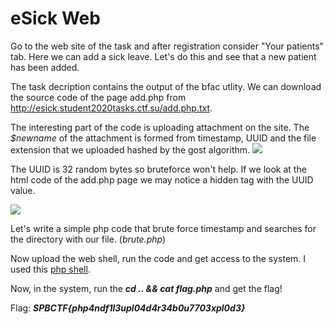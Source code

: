 # **eSick** Web

Go to the web site of the task and after registration consider "Your patients" tab. Here we can add a sick leave. Let's do this and see that a new patient has been added. 

The task decription contains the output of the bfac utlity. We can download the source code of the page add.php from http://esick.student2020tasks.ctf.su/add.php.txt.

The interesting part of the code is uploading attachment on the site. The *$newname* of the attachment is formed from timestamp, UUID and the file extension that we uploaded hashed by the gost algorithm.
![](https://i.imgur.com/I8vN9v1.png)

The UUID is 32 random bytes so bruteforce won't help. If we look at the html code of the add.php page we may notice a hidden tag with the UUID value.

![](https://i.imgur.com/cthRqQW.png)

Let's write a simple php code that brute force timestamp and searches for the directory with our file. (*brute.php*)

Now upload the web shell, run the code and get access to the system. I used this [php shell](https://github.com/artyuum/Simple-PHP-Web-Shell).

Now, in the system, run the ***cd .. && cat flag.php*** and get the flag!

Flag: ***SPBCTF{php4ndf1l3upl04d4r34b0u7703xpl0d3}***